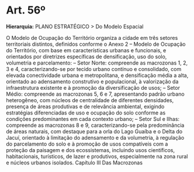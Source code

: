 # Art. 56º

**Hierarquia:** PLANO ESTRATÉGICO > Do Modelo Espacial

O Modelo de Ocupação do Território organiza a cidade em três setores territoriais distintos, definidos conforme o Anexo 2 – Modelo de Ocupação do Território, com base em características urbanas e funcionais, e orientados por diretrizes específicas de densificação, uso do solo, volumetria e parcelamento:
– Setor Norte: compreende as macrozonas 1, 2, 3 e 4, caracterizando-se por tecido urbano contínuo e consolidado, com elevada conectividade urbana e metropolitana, e
densificação média a alta, orientado ao adensamento construtivo e populacional, à valorização da infraestrutura existente e à promoção da diversificação de usos;
– Setor Médio: compreende as macrozonas 5, 6 e 7, apresentando padrão urbano heterogêneo, com núcleos de centralidade de diferentes densidades, presença de áreas produtivas e de relevância ambiental, exigindo estratégias diferenciadas de uso e ocupação do solo conforme as condições predominantes em cada contexto urbano;
– Setor Sul e Ilhas: compreende as macrozonas 8 e 9, caracterizando-se pela predominância de áreas naturais, com destaque para a orla do Lago Guaíba e o Delta do Jacuí, orientado à limitação do adensamento e da volumetria, à regulação do parcelamento do solo e à promoção de usos compatíveis com a proteção da paisagem e dos ecossistemas, incluindo usos científicos, habitacionais, turísticos, de lazer e produtivos, especialmente na zona rural e núcleos urbanos isolados.
Capítulo III Das Macrozonas






